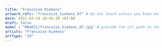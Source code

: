 ```yaml
---
title: "Francoise Kiekens"
artwork_refs: "francoise_kiekens_07" # Do not touch unless you know what you are doing
date: 2021-03-19 10:45:38 +01:00
draft: false
model : "RHoK21/francoise_kiekens_07.jpg" # provide the url path to the model
artists: "Francoise Kiekens"
artType: "2d"
---
```

